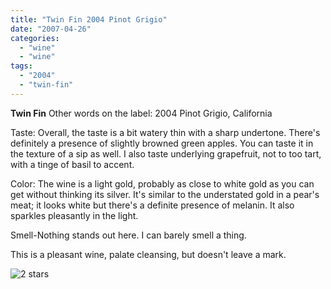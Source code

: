 ```yaml
---
title: "Twin Fin 2004 Pinot Grigio"
date: "2007-04-26"
categories: 
  - "wine"
  - "wine"
tags: 
  - "2004"
  - "twin-fin"
---
```


**Twin Fin** Other words on the label: 2004 Pinot Grigio, California

Taste: Overall, the taste is a bit watery thin with a sharp undertone. There's definitely a presence of slightly browned green apples. You can taste it in the texture of a sip as well. I also taste underlying grapefruit, not to too tart, with a tinge of basil to accent.

Color: The wine is a light gold, probably as close to white gold as you can get without thinking its silver. It's similar to the understated gold in a pear's meat; it looks white but there's a definite presence of melanin. It also sparkles pleasantly in the light.

Smell-Nothing stands out here. I can barely smell a thing.

This is a pleasant wine, palate cleansing, but doesn't leave a mark.

![2 stars](http://www.rebeccagomezfarrell.com/wp-content/uploads/2009/02/rating_chicken11.gif "rating_chicken11")
